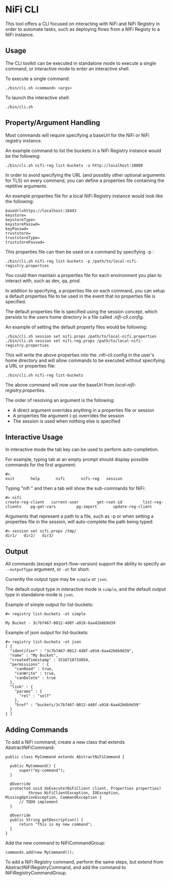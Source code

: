# NiFi CLI

This tool offers a CLI focused on interacting with NiFi and NiFi Registry in order to automate tasks, such 
as deploying flows from a NIFi Registy to a NiFi instance.

## Usage

The CLI toolkit can be executed in standalone mode to execute a single command, or interactive mode to enter 
an interactive shell.

To execute a single command:

    ./bin/cli.sh <command> <args>
    
To launch the interactive shell:

    ./bin/cli.sh 
    
## Property/Argument Handling

Most commands will require specifying a baseUrl for the NiFi or NiFi registry instance.

An example command to list the buckets in a NiFi Registry instance would be the following:

    ./bin/cli.sh nifi-reg list-buckets -u http://localhost:18080 

In order to avoid specifying the URL (and possibly other optional arguments for TLS) on every command, 
you can define a properties file containing the reptitive arguments.

An example properties file for a local NiFi Registry instance would look like the following:

    baseUrl=https://localhost:18443
    keystore=
    keystoreType=
    keystorePasswd=
    keyPasswd=
    truststore=
    truststoreType=
    truststorePasswd=

This properties file can then be used on a command by specifying -p <path-to-props-file> :

    ./bin/cli.sh nifi-reg list-buckets -p /path/to/local-nifi-registry.properties
    
You could then maintain a properties file for each environment you plan to interact with, such as dev, qa, prod.

In addition to specifying, a properties file on each command, you can setup a default properties file to 
be used in the event that no properties file is specified.

The default properties file is specified using the session concept, which persists to the users home 
directory in a file called *.nifi-cli.config*.

An example of setting the default property files would be following:

    ./bin/cli.sh session set nifi.props /path/to/local-nifi.properties
    ./bin/cli.sh session set nifi.reg.props /path/to/local-nifi-registry.properties

This will write the above properties into the .nifi-cli.config in the user's home directory and will 
allow commands to be executed without specifying a URL or properties file:

    ./bin/cli.sh nifi-reg list-buckets
    
The above command will now use the baseUrl from *local-nifi-registry.properties*.

The order of resolving an argument is the following:

* A direct argument overrides anything in a properties file or session
* A properties file argument (-p) overrides the session
* The session is used when nothing else is specified

## Interactive Usage

In interactive mode the tab key can be used to perform auto-completion.

For example, typing tab at an empty prompt should display possible commands for the first argument:

    #>
    exit       help       nifi       nifi-reg   session
    
Typing "nifi " and then a tab will show the sub-commands for NiFi:

    #> nifi
    create-reg-client   current-user        get-root-id         list-reg-clients    pg-get-vars         pg-import       update-reg-client
    
Arguments that represent a path to a file, such as -p or when setting a properties file in the session, 
will auto-complete the path being typed:
 
    #> session set nifi.props /tmp/
    dir1/   dir2/   dir3/
    
## Output

All commands (except export-flow-version) support the ability to specify an <code>--outputType</code> argument, 
or <code>-ot</code> for short.

Currently the output type may be <code>simple</code> or <code>json</code>.

The default output type in interactive mode is <code>simple</code>, 
and the default output type in standalone mode is <code>json</code>.

Example of simple output for list-buckets:

    #> registry list-buckets -ot simple
    
    My Bucket - 3c7b7467-0012-4d8f-a918-6aa42b6b9d39

Example of json output for list-buckets:

    #> registry list-buckets -ot json
    [ {
      "identifier" : "3c7b7467-0012-4d8f-a918-6aa42b6b9d39",
      "name" : "My Bucket",
      "createdTimestamp" : 1516718733854,
      "permissions" : {
        "canRead" : true,
        "canWrite" : true,
        "canDelete" : true
      },
      "link" : {
        "params" : {
          "rel" : "self"
        },
        "href" : "buckets/3c7b7467-0012-4d8f-a918-6aa42b6b9d39"
      }
    } ]
    
## Adding Commands

To add a NiFi command, create a new class that extends AbstractNiFiCommand:

    public class MyCommand extends AbstractNiFiCommand {
    
      public MyCommand() {
          super("my-command");
      }
      
      @Override
      protected void doExecute(NiFiClient client, Properties properties) 
              throws NiFiClientException, IOException, MissingOptionException, CommandException {
          // TODO implement        
      }
  
      @Override
      public String getDescription() {
          return "This is my new command";
      }
    }
    
Add the new command to NiFiCommandGroup:

    commands.add(new MyCommand());

To add a NiFi Registry command, perform the same steps, but extend from 
AbstractNiFiRegistryCommand, and add the command to NiFiRegistryCommandGroup.